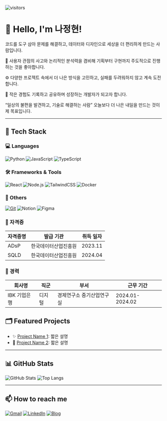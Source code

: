 <!-- 깃허브 방문자 수 -->
![visitors](https://komarev.com/ghpvc/?username=najung-h&color=blue)

# 👋 Hello, I'm 나정현!

코드를 도구 삼아 문제를 해결하고,
데이터와 디자인으로 세상을 더 편리하게 만드는 사람입니다.

👀 사용자 관점의 사고와 논리적인 분석력을 겸비해
기획부터 구현까지 주도적으로 진행하는 것을 좋아합니다.

⚙️ 다양한 프로젝트 속에서 더 나은 방식을 고민하고,
실패를 두려워하지 않고 계속 도전합니다.

📌 작은 경험도 기록하고 공유하며 성장하는 개발자가 되고자 합니다.

“일상의 불편을 발견하고, 기술로 해결하는 사람”
오늘보다 더 나은 내일을 만드는 것이 제 목표입니다.

---

## 🔧 Tech Stack

### 💻 Languages
![Python](https://img.shields.io/badge/-Python-3776AB?logo=python&logoColor=white)
![JavaScript](https://img.shields.io/badge/-JavaScript-F7DF1E?logo=javascript&logoColor=black)
![TypeScript](https://img.shields.io/badge/-TypeScript-3178C6?logo=typescript&logoColor=white)

### 🛠️ Frameworks & Tools
![React](https://img.shields.io/badge/-React-61DAFB?logo=react&logoColor=black)
![Node.js](https://img.shields.io/badge/-Node.js-339933?logo=node.js&logoColor=white)
![TailwindCSS](https://img.shields.io/badge/-TailwindCSS-06B6D4?logo=tailwindcss&logoColor=white)
![Docker](https://img.shields.io/badge/-Docker-2496ED?logo=docker&logoColor=white)

### 🧰 Others
[![Git](https://img.shields.io/badge/-Git-F05032?logo=git&logoColor=white)](https://github.com/najung-h)
![Notion](https://img.shields.io/badge/-Notion-000000?logo=notion&logoColor=white)
![Figma](https://img.shields.io/badge/-Figma-F24E1E?logo=figma&logoColor=white)

### 📜 자격증
| 자격증명                                          | 발급 기관               | 취득 일자   |
| --------------------------------------------- | ---------------------------- | ------- |
| ADsP                                          | 한국데이터산업진흥원          | 2023.11 |
| SQLD                                          | 한국데이터산업진흥원          | 2024.04 |

### 💼 경력
| 회사명                                          | 직군           | 부서      | 근무 기간   |
| --------------------------------------------- | ----------------| --------- | ------- |
| IBK 기업은행                                   | 디지털          | 경제연구소 중기산업연구실 | 2024.01-2024.02 |



## 🗂 Featured Projects

- ✨ [Project Name 1](https://github.com/najung-h/project1): 짧은 설명
- 🚀 [Project Name 2](https://github.com/najung-h/project2): 짧은 설명

---

## 📊 GitHub Stats

![GitHub Stats](https://github-readme-stats.vercel.app/api?username=najung-h&show_icons=true&theme=default&bg_color=00000000)
![Top Langs](https://github-readme-stats.vercel.app/api/top-langs/?username=najung-h&layout=compact&bg_color=00000000)

---

## 📫 How to reach me

[![Gmail](https://img.shields.io/badge/-Gmail-D14836?logo=gmail&logoColor=white)](mailto:junghyun.na321@gmail.com)
[![LinkedIn](https://img.shields.io/badge/-LinkedIn-0A66C2?logo=linkedin&logoColor=white)](https://www.linkedin.com/in/%EC%A0%95%ED%98%84-%EB%82%98-1145a62b8/)
[![Blog](https://img.shields.io/badge/-Tech%20Blog-000000?logo=github&logoColor=white)](https://hadahae2024.tistory.com/)

<!-- README 끝 -->


<!--
**najung-h/najung-h** is a ✨ _special_ ✨ repository because its `README.md` (this file) appears on your GitHub profile.

Here are some ideas to get you started:

- 🔭 I’m currently working on ...
- 🌱 I’m currently learning ...
- 👯 I’m looking to collaborate on ...
- 🤔 I’m looking for help with ...
- 💬 Ask me about ...
- 📫 How to reach me: ...
- 😄 Pronouns: ...
- ⚡ Fun fact: ...
-->
